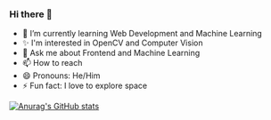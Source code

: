 ### Hi there 👋

- 🌱 I’m currently learning Web Development and Machine Learning
- ✨ I'm interested in OpenCV and Computer Vision
- 💬 Ask me about Frontend and Machine Learning
- 📫 How to reach
- 😄 Pronouns: He/Him
- ⚡ Fun fact: I love to explore space

[![Anurag's GitHub stats](https://github-readme-stats.vercel.app/api?username=PAARTHJAIN2608)](https://github.com/anuraghazra/github-readme-stats)

